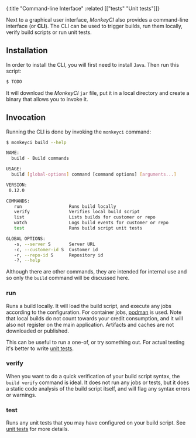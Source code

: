 {:title "Command-line Interface"
 :related [["tests" "Unit tests"]]}

Next to a graphical user interface, *MonkeyCI* also provides a command-line
interface (or **CLI**).  The CLI can be used to trigger builds, run them locally,
verify build scripts or run unit tests.

## Installation

In order to install the CLI, you will first need to install `Java`.  Then
run this script:

```bash
$ TODO
```

It will download the *MonkeyCI* `jar` file, put it in a local directory and
create a binary that allows you to invoke it.

## Invocation

Running the CLI is done by invoking the `monkeyci` command:

```bash
$ monkeyci build --help

NAME:
  build - Build commands

USAGE:
  build [global-options] command [command options] [arguments...]

VERSION:
 0.12.0

COMMANDS:
   run                  Runs build locally
   verify               Verifies local build script
   list                 Lists builds for customer or repo
   watch                Logs build events for customer or repo
   test                 Runs build script unit tests

GLOBAL OPTIONS:
   -s, --server S       Server URL
   -c, --customer-id S  Customer id
   -r, --repo-id S      Repository id
   -?, --help
```

Although there are other commands, they are intended for internal use and so only
the `build` command will be discussed here.

### run

Runs a build locally.  It will load the build script, and execute any jobs according
to the configuration.  For container jobs, [podman](https://podman.io) is used.  Note
that local builds do not count towards your credit consumption, and it will also not
register on the main application.  Artifacts and caches are not downloaded or published.

This can be useful to run a one-of, or try something out.  For actual testing it's better
to write [unit tests](tests).

### verify

When you want to do a quick verification of your build script syntax, the `build verify`
command is ideal.  It does not run any jobs or tests, but it does a static code analysis
of the build script itself, and will flag any syntax errors or warnings.

### test

Runs any unit tests that you may have configured on your build script.  See [unit
tests](tests/) for more details.